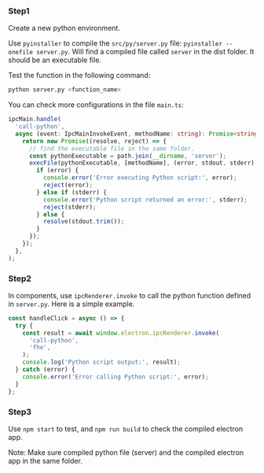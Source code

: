 ### Step1

Create a new python environment.

Use `pyinstaller` to compile the `src/py/server.py` file: `pyinstaller --onefile server.py`. Will find a compiled file called `server` in the dist folder. It should be an executable file.

Test the function in the following command:

```python
python server.py <function_name>
```

You can check more configurations in the file `main.ts`:

```typescript
ipcMain.handle(
  'call-python',
  async (event: IpcMainInvokeEvent, methodName: string): Promise<string> => {
    return new Promise((resolve, reject) => {
      // find the executable file in the same folder.
      const pythonExecutable = path.join(__dirname, 'server');
      execFile(pythonExecutable, [methodName], (error, stdout, stderr) => {
        if (error) {
          console.error('Error executing Python script:', error);
          reject(error);
        } else if (stderr) {
          console.error('Python script returned an error:', stderr);
          reject(stderr);
        } else {
          resolve(stdout.trim());
        }
      });
    });
  },
);
```

### Step2

In components, use `ipcRenderer.invoke` to call the python function defined in `server.py`. Here is a simple example.

```js
const handleClick = async () => {
  try {
    const result = await window.electron.ipcRenderer.invoke(
      'call-python',
      'fhe',
    );
    console.log('Python script output:', result);
  } catch (error) {
    console.error('Error calling Python script:', error);
  }
};
```

### Step3

Use `npm start` to test, and `npm run build` to check the compiled electron app.

Note: Make sure compiled python file (server) and the compiled electron app in the same folder.
